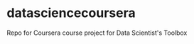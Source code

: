 datasciencecoursera
===================

Repo for Coursera course project for Data Scientist's Toolbox
